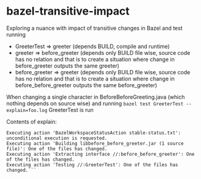 # bazel-transitive-impact
Exploring a nuance with impact of transitive changes in Bazel and test running

* GreeterTest => greeter (depends BUILD, compile and runtime)    
* greeter => before_greeter (depends only BUILD file wise, source code has no relation and that is to create a situation where change in before_greeter outputs the same greeter)    
* before_greeter => greeter (depends only BUILD file wise, source code has no relation and that is to create a situation where change in before_before_greeter outputs the same before_greeter)    

When changing a single character in BeforeBeforeGreeting.java (which nothing depends on source wise) and running `bazel test GreeterTest --explain=foo.log` GreeterTest is run

Contents of explain:    
```Build options: --explain=foo.log
Executing action 'BazelWorkspaceStatusAction stable-status.txt': unconditional execution is requested.
Executing action 'Building libbefore_before_greeter.jar (1 source file)': One of the files has changed.
Executing action 'Extracting interface //:before_before_greeter': One of the files has changed.
Executing action 'Testing //:GreeterTest': One of the files has changed.```

